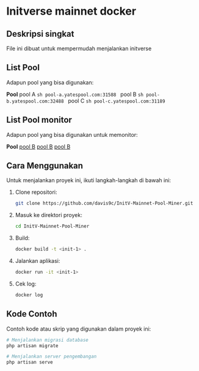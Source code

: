 # Initverse mainnet docker

## Deskripsi singkat

File ini dibuat untuk mempermudah menjalankan initverse

## List Pool

Adapun pool yang bisa digunakan:

**Pool**
    pool A
    ```sh
    pool-a.yatespool.com:31588
    ```
    pool B
    ```sh
    pool-b.yatespool.com:32488
    ```
    pool C
    ```sh
    pool-c.yatespool.com:31189
    ```

## List Pool monitor

Adapun pool yang bisa digunakan untuk memonitor:

**Pool**
    [pool B](https://a.yatespool.com/)
    [pool B](https://b.yatespool.com/)
    [pool B](https://c.yatespool.com/)

## Cara Menggunakan

Untuk menjalankan proyek ini, ikuti langkah-langkah di bawah ini:

1. Clone repositori:
    ```sh
    git clone https://github.com/davis9c/InitV-Mainnet-Pool-Miner.git
    ```

2. Masuk ke direktori proyek:
    ```sh
    cd InitV-Mainnet-Pool-Miner
    ```

3. Build:
    ```sh
    docker build -t <init-1> .
    ```

4. Jalankan aplikasi:
    ```sh
    docker run -it <init-1>
    ```

5.  Cek log:
    ```sh
    docker log
    ```

## Kode Contoh

Contoh kode atau skrip yang digunakan dalam proyek ini:

```sh
# Menjalankan migrasi database
php artisan migrate

# Menjalankan server pengembangan
php artisan serve
